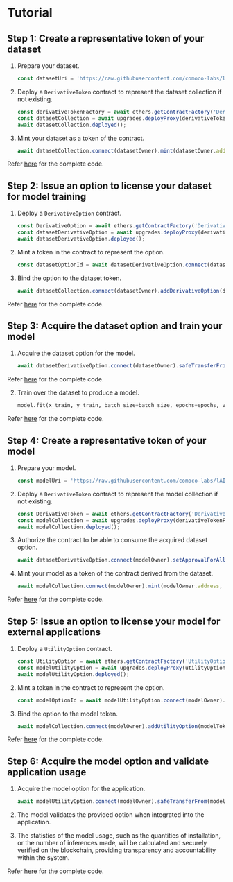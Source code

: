 # Tutorial

## Step 1: Create a representative token of your dataset

1. Prepare your dataset.

   ```typescript
   const datasetUri = 'https://raw.githubusercontent.com/comoco-labs/lAIcense/main/dataset/';
   ```

2. Deploy a `DerivativeToken` contract to represent the dataset collection if not existing.

   ```typescript
   const derivativeTokenFactory = await ethers.getContractFactory('DerivativeToken');
   const datasetCollection = await upgrades.deployProxy(derivativeTokenFactory, [admin.address, datasetOwner.address, datasetName, datasetSymbol, REGISTRY_ADDRESS]);
   await datasetCollection.deployed();
   ```

3. Mint your dataset as a token of the contract.

   ```typescript
   await datasetCollection.connect(datasetOwner).mint(datasetOwner.address, datasetTokenId, datasetUri, [], []);
   ```

Refer [here](scripts/demo.ts#L7) for the complete code.

## Step 2: Issue an option to license your dataset for model training

1. Deploy a `DerivativeOption` contract.

   ```typescript
   const DerivativeOption = await ethers.getContractFactory('DerivativeOption');
   const datasetDerivativeOption = await upgrades.deployProxy(derivativeOptionFactory, [datasetOwner.address, '']);
   await datasetDerivativeOption.deployed();
   ```

2. Mint a token in the contract to represent the option.

   ```typescript
   const datasetOptionId = await datasetDerivativeOption.connect(datasetOwner).mint(datasetOwner.address, 1, datasetToken, []);
   ```

3. Bind the option to the dataset token.

   ```typescript
   await datasetCollection.connect(datasetOwner).addDerivativeOption(datasetTokenId, [datasetOption]);
   ```

Refer [here](scripts/demo.ts#L32) for the complete code.

## Step 3: Acquire the dataset option and train your model

1. Acquire the dataset option for the model.

   ```typescript
   await datasetDerivativeOption.connect(datasetOwner).safeTransferFrom(datasetOwner.address, modelOwner.address, datasetOptionId, 1, []);
   ```

Refer [here](scripts/demo.ts#L58) for the complete code.

2. Train over the dataset to produce a model.

   ```python
   model.fit(x_train, y_train, batch_size=batch_size, epochs=epochs, validation_data=(x_val, y_val))
   ```

Refer [here](scripts/train.py) for the complete code.

## Step 4: Create a representative token of your model

1. Prepare your model.

   ```typescript
   const modelUri = 'https://raw.githubusercontent.com/comoco-labs/lAIcense/main/model/model.tflite';
   ```

2. Deploy a `DerivativeToken` contract to represent the model collection if not existing.

   ```typescript
   const DerivativeToken = await ethers.getContractFactory('DerivativeToken');
   const modelCollection = await upgrades.deployProxy(derivativeTokenFactory, [admin.address, modelOwner.address, modelName, modelSymbol, REGISTRY_ADDRESS]);
   await modelCollection.deployed();
   ```

3. Authorize the contract to be able to consume the acquired dataset option.

   ```typescript
   await datasetDerivativeOption.connect(modelOwner).setApprovalForAll(modelCollection.address, true);
   ```

4. Mint your model as a token of the contract derived from the dataset.

   ```typescript
   await modelCollection.connect(modelOwner).mint(modelOwner.address, modelTokenId, modelUri, [datasetToken], [datasetOption]);
   ```

Refer [here](scripts/demo.ts#L71) for the complete code.

## Step 5: Issue an option to license your model for external applications

1. Deploy a `UtilityOption` contract.

   ```typescript
   const UtilityOption = await ethers.getContractFactory('UtilityOption');
   const modelUtilityOption = await upgrades.deployProxy(utilityOptionFactory, [modelOwner.address, '']);
   await modelUtilityOption.deployed();
   ```

2. Mint a token in the contract to represent the option.

   ```typescript
   const modelOptionId = await modelUtilityOption.connect(modelOwner).mint(modelOwner.address, 1, modelToken, []);
   ```

3. Bind the option to the model token.

   ```typescript
   await modelCollection.connect(modelOwner).addUtilityOption(modelTokenId, [modelOption]);
   ```

Refer [here](scripts/demo.ts#L103) for the complete code.

## Step 6: Acquire the model option and validate application usage

1. Acquire the model option for the application.

   ```typescript
   await modelUtilityOption.connect(modelOwner).safeTransferFrom(modelOwner.address, app.address, modelOptionId, 1, []);
   ```

2. The model validates the provided option when integrated into the application.

3. The statistics of the model usage, such as the quantities of installation, or the number of inferences made, will be calculated and securely verified on the blockchain, providing transparency and accountability within the system.

Refer [here](scripts/demo.ts#L129) for the complete code.
